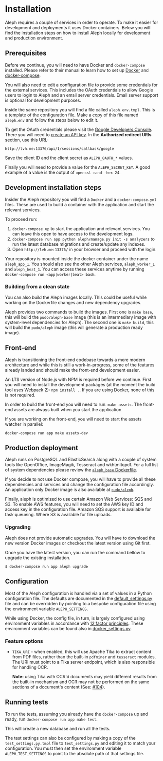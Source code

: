 # Installation

Aleph requires a couple of services in order to operate. To make it easier
for development and deployments it uses Docker containers. Below you will find
the installation steps on how to install Aleph locally for development and
production environment.

## Prerequisites

Before we continue, you will need to have Docker and `docker-compose`
installed. Please refer to their manual to learn how to set up
[Docker](https://docs.docker.com/engine/installation/) and [docker-compose](https://docs.docker.com/compose/install/).

You will also need to edit a configuration file to provide some credentials
for the external services. This includes the OAuth credentials to allow
Google users to login to Aleph and an email server credentials. Email server
support is optional for development purposes.

Inside the same repository you will find a file called `aleph.env.tmpl`.
This is a template of the configuration file. Make a copy of this file named
`aleph.env` and follow the steps below to edit it.

To get the OAuth credentials please visit the [Google Developers Console](https://console.developers.google.com/).
There you will need to [create an API key](https://support.google.com/googleapi/answer/6158862).
In the **Authorized redirect URIs** section, use this URL:
```
http://lvh.me:13376/api/1/sessions/callback/google
```
Save the client ID and the client secret as `ALEPH_OAUTH_*` values.

Finally you will need to provide a value for the `ALEPH_SECRET_KEY`. A good
example of a value is the output of `openssl rand -hex 24`.

## Development installation steps

Insider the Aleph repository you will find a `Docker` and a
`docker-compose.yml` files. These are used to build a container with the
application and start the relevant services.

To proceed run:

 1. `docker-compose up` to start the application and relevant services. You can
    leave this open to have access to the development logs.
 2. `docker-compose run app python aleph/manage.py init -s analyzers` to run
    the latest database migrations and create/update any indexes.
 3. Open `http://lvh.me:13376/` in your browser and proceed with the login.

Your repository is mounted inside the docker container under the name
`aleph_app_1`. You should also see the other Aleph services, `aleph_worker_1`
and `aleph_beat_1`. You can access these services anytime by running
`docker-compose run <app|worker|beat> bash`.

### Building from a clean state

You can also build the Aleph images locally. This could be useful while working
on the Dockerfile changes and new dependency upgrades.

Aleph provides two commands to build the images. First one is `make base`, this
will build the `pudo/aleph-base` image (this is an intermediary image with
system-level dependencies for Aleph). The second one is `make build`, this will
build the `pudo/aleph` image (this will generate a production ready image).

## Front-end

Aleph is transitioning the front-end codebase towards a more modern
architecture and while this is still a work-in-progress, some of the features
already landed and should make the front-end development easier.

An LTS version of Node.js with NPM is required before we continue.
First you will need to install the development packages (at the moment the
build tool uses Webpack 2): `npm install .`.
If you are using Docker, none of this is not required.

In order to build the front-end you will need to run: `make assets`.
The front-end assets are always built when you start the application.

If you are working on the front-end, you will need to start the assets
watcher in parallel:

```
docker-compose run app make assets-dev
```

## Production deployment

Aleph runs on PostgreSQL and ElasticSearch along with a couple of system
tools like OpenOffice, ImageMagik, Tesseract and wkhtmltopdf. For a full list
of system dependencies please review the [`aleph_base`
Dockerfile](https://github.com/pudo/aleph/blob/master/contrib/base/Dockerfile).

If you decide to not use Docker compose, you will have to provide all these
dependencies and services and change the configuration file accordingly.
An application only Docker image is also available at
[`pudo/aleph`](https://hub.docker.com/r/pudo/aleph/).

Finally, aleph is optimized to use certain Amazon Web Services: SQS and S3. To
enable AWS features, you will need to set the AWS key ID and access key in the
configuration file. Amazon SQS support is available for task queueing. Where
S3 is available for file uploads.

### Upgrading

Aleph does not provide automatic upgrades. You will have to download the new
version Docker images or checkout the latest version using Git first.

Once you have the latest version, you can run the command bellow to upgrade
the existing installation.

```
$ docker-compose run app aleph upgrade
```

## Configuration

Most of the Aleph configuration is handled via a set of values in a Python
configuration file. The defaults are documented in the
[default_settings.py](https://github.com/pudo/aleph/blob/master/aleph/default_settings.py)
file and can be overridden by pointing to a bespoke configuration file using
the environment variable ``ALEPH_SETTINGS``.

While using Docker, the config file, in turn, is largely configured using
environment variables in accordance with [12 factor
principles](https://12factor.net/). These environment variables can be found also in
[docker_settings.py](https://github.com/pudo/aleph/blob/master/contrib/docker_settings.py).

### Feature options

* ``TIKA_URI`` - when enabled, this will use Apache Tika to extract content
  from PDF files, rather than the built-in ``pdfminer`` and ``tesseract``
  modules. The URI must point to a Tika server endpoint, which is also
  responsible for handling OCR.

  **Note:** using Tika with OCR'd documents may yield
  different results from the built-in mechanism and OCR may not be performed
  on the same sections of a document's content
  (See: [#104](https://github.com/pudo/aleph/issues/104)).

## Running tests

To run the tests, assuming you already have the `docker-compose` up and ready,
run `docker-compose run app make test`.

This will create a new database and run all the tests.

The test settings can also be configured by making a copy of the
`test_settings.py.tmpl` file to `test_settings.py` and editing it to
match your configuration. You must then set the environment
variable ``ALEPH_TEST_SETTINGS`` to point to the absolute path of that
settings file.
